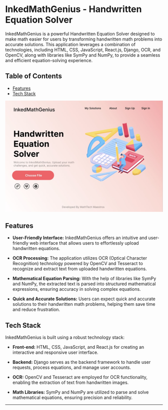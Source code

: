 # InkedMathGenius - Handwritten Equation Solver

InkedMathGenius is a powerful Handwritten Equation Solver designed to make math easier for users by transforming handwritten math problems into accurate solutions. This application leverages a combination of technologies, including HTML, CSS, JavaScript, React.js, Django, OCR, and OpenCV, along with libraries like SymPy and NumPy, to provide a seamless and efficient equation-solving experience.

## Table of Contents

- [Features](#features)
- [Tech Stack](#tech-stack)

![InkedMathGenius](InkedMathGenius.jpg)

## Features

- **User-Friendly Interface:** InkedMathGenius offers an intuitive and user-friendly web interface that allows users to effortlessly upload handwritten equations.

- **OCR Processing:** The application utilizes OCR (Optical Character Recognition) technology powered by OpenCV and Tesseract to recognize and extract text from uploaded handwritten equations.

- **Mathematical Equation Parsing:** With the help of libraries like SymPy and NumPy, the extracted text is parsed into structured mathematical expressions, ensuring accuracy in solving complex equations.

- **Quick and Accurate Solutions:** Users can expect quick and accurate solutions to their handwritten math problems, helping them save time and reduce frustration.

## Tech Stack

InkedMathGenius is built using a robust technology stack:

- **Front-end:** HTML, CSS, JavaScript, and React.js for creating an interactive and responsive user interface.

- **Backend:** Django serves as the backend framework to handle user requests, process equations, and manage user accounts.

- **OCR:** OpenCV and Tesseract are employed for OCR functionality, enabling the extraction of text from handwritten images.

- **Math Libraries:** SymPy and NumPy are utilized to parse and solve mathematical equations, ensuring precision and reliability.

---
